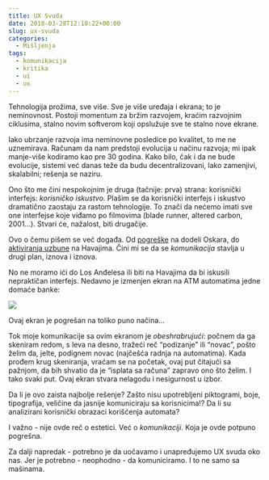```yaml
---
title: UX Svuda
date: 2018-03-28T12:10:22+00:00
slug: ux-svuda
categories:
  - Mišljenja
tags:
  - komunikacija
  - kritika
  - ui
  - ux
---
```


Tehnologija prožima, sve više. Sve je više uređaja i ekrana; to je neminovnost. Postoji momentum za bržim razvojem, kraćim razvojnim ciklusima, stalno novim softverom koji opslužuje sve te stalno nove ekrane.

Iako ubrzanje razvoja ima neminovne posledice po kvalitet, to me ne uznemirava. Računam da nam predstoji evolucija u načinu razvoja; mi ipak manje-više kodiramo kao pre 30 godina. Kako bilo, čak i da ne bude evolucije, sistemi već danas teže da budu decentralizovani, lako zamenjivi, skalabilni; rešenja se naziru.

Ono što me čini nespokojnim je druga (tačnije: prva) strana: korisnički interfejs: _korisničko iskustvo_. Plašim se da korisnički interfejs i iskustvo dramatično zaostaju za rastom tehnologije. To znači da nećemo imati sve one interfejse koje viđamo po filmovima (blade runner, altered carbon, 2001...). Stvari će, nažalost, biti drugačije.

Ovo o čemu pišem se već događa. Od [pogreške](https://medium.freecodecamp.org/why-typography-matters-especially-at-the-oscars-f7b00e202f22) na dodeli Oskara, do [aktiviranja uzbune](https://gizmodo.com/did-design-really-cause-hawaiis-ballistic-missile-threa-1822417863) na Havajima. Čini mi se da se _komunikacija_ stavlja u drugi plan, iznova i iznova.

No ne moramo ići do Los Anđelesa ili biti na Havajima da bi iskusili nepraktičan interfejs. Nedavno je izmenjen ekran na ATM automatima jedne domaće banke:

![](rf.jpg)

Ovaj ekran je pogrešan na toliko puno načina...

Tok moje komunikacije sa ovim ekranom je _obeshrabrujući_: počnem da ga skeniram redom, s leva na desno, tražeći reč “podizanje” ili “novac”, pošto želim da, jelte, podignem novac (najčešća radnja na automatima). Kada prođem krug skeniranja, vraćam se na početak, ovaj put čitajući sa pažnjom, da bih shvatio da je “isplata sa računa” zapravo ono što želim. I tako svaki put. Ovaj ekran stvara nelagodu i nesigurnost u izbor.

Da li je ovo zaista najbolje rešenje? Zašto nisu upotrebljeni piktogrami, boje, tipografija, veličine da jasnije komuniciraju sa korisnicima!? Da li su analizirani korisnički obrazaci korišćenja automata?

I važno - nije ovde reč o estetici. Već o _komunikaciji_. Koja je ovde potpuno pogrešna.

Za dalji napredak - potrebno je da uočavamo i unapređujemo UX svuda oko nas. Jer je potrebno - neophodno - da komuniciramo. I to ne samo sa mašinama.